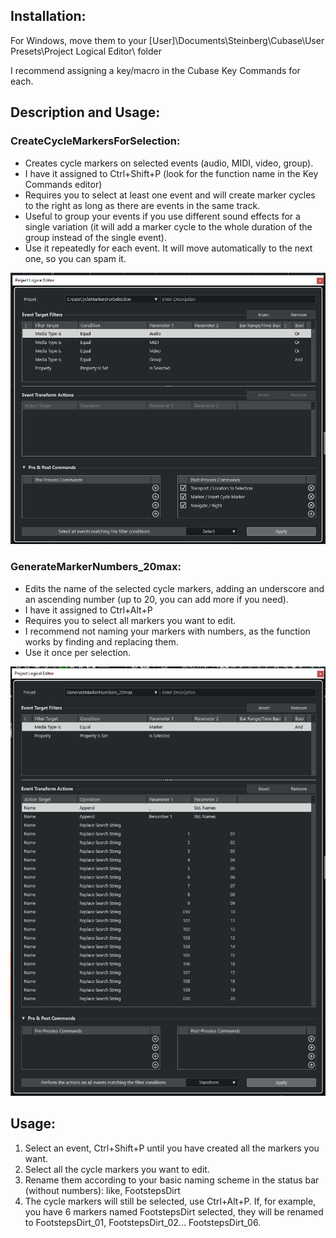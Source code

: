 ## Installation:
For Windows, move them to your [User]\Documents\Steinberg\Cubase\User Presets\Project Logical Editor\ folder

I recommend assigning a key/macro in the Cubase Key Commands for each.


## Description and Usage:

### CreateCycleMarkersForSelection:
  - Creates cycle markers on selected events (audio, MIDI, video, group).
  - I have it assigned to Ctrl+Shift+P (look for the function name in the Key Commands editor)
  - Requires you to select at least one event and will create marker cycles to the right as long as there are events in the same track.
  - Useful to group your events if you use different sound effects for a single variation (it will add a marker cycle to the whole duration of the group instead of the single event).
  - Use it repeatedly for each event. It will move automatically to the next one, so you can spam it.
    
![Function1](Images/func1.png)


### GenerateMarkerNumbers_20max:
  - Edits the name of the selected cycle markers, adding an underscore and an ascending number (up to 20, you can add more if you need).
  - I have it assigned to Ctrl+Alt+P
  - Requires you to select all markers you want to edit.
  - I recommend not naming your markers with numbers, as the function works by finding and replacing them.
  - Use it once per selection.
    
![Function1](Images/func2.png)


## Usage:
  1. Select an event, Ctrl+Shift+P until you have created all the markers you want.
  2. Select all the cycle markers you want to edit.
  3. Rename them according to your basic naming scheme in the status bar (without numbers): like, FootstepsDirt
  4. The cycle markers will still be selected, use Ctrl+Alt+P.
     If, for example, you have 6 markers named FootstepsDirt selected, they will be renamed to FootstepsDirt_01, FootstepsDirt_02... FootstepsDirt_06.
